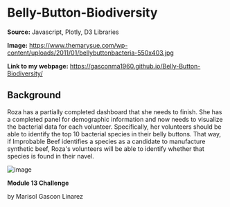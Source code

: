 # Belly-Button-Biodiversity
**Source:** Javascript, Plotly, D3 Libraries

**Image:** https://www.themarysue.com/wp-content/uploads/2011/01/bellybuttonbacteria-550x403.jpg

**Link to my webpage:** https://gasconma1960.github.io/Belly-Button-Biodiversity/

## Background
  Roza has a partially completed dashboard that she needs to finish. She has a completed panel for demographic information and now needs to visualize the bacterial data for each volunteer. Specifically, her volunteers should be able to identify the top 10 bacterial species in their belly buttons. That way, if Improbable Beef identifies a species as a candidate to manufacture synthetic beef, Roza's volunteers will be able to identify whether that species is found in their navel.


![image](https://user-images.githubusercontent.com/112348240/210708975-499cabd0-ea55-4be2-9b73-053b1dae0c00.png)

**Module 13 Challenge**

by Marisol Gascon Linarez
